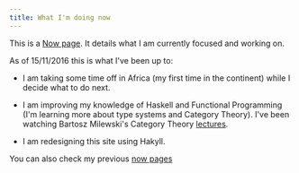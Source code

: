 ```yaml
---
title: What I'm doing now
---
```


<div id="now-content" class="mainContent">

This is a [Now page](http://nownownow.com/about). It details what I am
currently focused and working on.

As of 15/11/2016 this is what I've been up to:

* I am taking some time off in Africa (my first time in the continent) while I decide what to do next.

* I am improving my knowledge of Haskell and Functional Programming (I'm learning more about type systems and Category Theory). I've been
watching Bartosz Milewski's Category Theory [lectures](https://www.youtube.com/watch?list=PLbgaMIhjbmEnaH_LTkxLI7FMa2HsnawM_&v=I8LbkfSSR58).

* I am redesigning this site using Hakyll.


You can also check my previous [now pages](./old-now.html)

</div>
